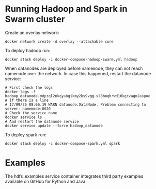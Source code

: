 # Running Hadoop and Spark in Swarm cluster

Create an overlay network:
```
docker network create -d overlay --attachable core
```

To deploy hadoop run:
```
docker stack deploy -c docker-compose-hadoop-swarm.yml hadoop
```

When datanodes are deployed before namenode, they can not reach namenode over the network. In case this happened, restart the datanode service:
```
# First check the logs
docker logs -f hadoop_datanode.mdpzql2nkqyabgikmy2ks9vgg.sl8hoqhrwd10kgrvagm2aopoe
# if there is a line 
# 17/09/25 08:06:19 WARN datanode.DataNode: Problem connecting to server: namenode:8020
# Check the service name
docker service ls
# And restart the datanode service
docker service update --force hadoop_datanode
```

To deploy spark run:
```
docker stack deploy -c docker-compose-spark.yml spark
```


# Examples

The hdfs_examples service container integrates third party examples available on GitHub for Python and Java.
